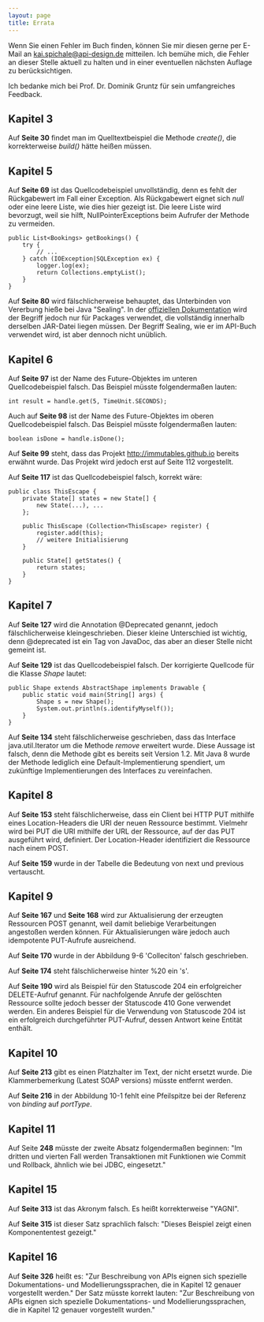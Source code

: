 ```yaml
---
layout: page
title: Errata
---
```

Wenn Sie einen Fehler im Buch finden, können Sie mir diesen gerne per E-Mail an [kai.spichale@api-design.de](mailto:kai.spichale@api-design.de) mitteilen. Ich bemühe mich, die Fehler an dieser Stelle aktuell zu halten und in einer eventuellen nächsten Auflage zu berücksichtigen. 

Ich bedanke mich bei Prof. Dr. Dominik Gruntz für sein umfangreiches Feedback.

## Kapitel 3

Auf **Seite 30** findet man im Quelltextbeispiel die Methode *create()*, die korrekterweise *build()* hätte heißen müssen.

## Kapitel 5

Auf **Seite 69** ist das Quellcodebeispiel unvollständig, denn es fehlt der Rückgabewert im Fall einer Exception. Als Rückgabewert eignet sich *null* oder eine leere Liste, wie dies hier gezeigt ist. Die leere Liste wird bevorzugt, weil sie hilft, NullPointerExceptions beim Aufrufer der Methode zu vermeiden.

```
public List<Bookings> getBookings() {
	try {
		// ...
	} catch (IOException|SQLException ex) {
		logger.log(ex);
		return Collections.emptyList();
	}
}
```

Auf **Seite 80** wird fälschlicherweise behauptet, das Unterbinden von Vererbung hieße bei Java "Sealing". In der [offiziellen Dokumentation](https://docs.oracle.com/javase/tutorial/deployment/jar/sealman.html) wird der Begriff jedoch nur für Packages verwendet, die vollständig innerhalb derselben JAR-Datei liegen müssen. Der Begriff Sealing, wie er im API-Buch verwendet wird, ist aber dennoch nicht unüblich.

## Kapitel 6

Auf **Seite 97** ist der Name des Future-Objektes im unteren Quellcodebeispiel falsch. Das Beispiel müsste folgendermaßen lauten:

```
int result = handle.get(5, TimeUnit.SECONDS);
```

Auch auf **Seite 98** ist der Name des Future-Objektes im oberen Quellcodebeispiel falsch. Das Beispiel müsste folgendermaßen lauten:

```
boolean isDone = handle.isDone();
```

Auf **Seite 99** steht, dass das Projekt http://immutables.github.io bereits erwähnt wurde. Das Projekt wird jedoch erst auf Seite 112 vorgestellt.

Auf **Seite 117** ist das Quellcodebeispiel falsch, korrekt wäre:

```
public class ThisEscape {
	private State[] states = new State[] {
		new State(...), ...
	};
	
	public ThisEscape (Collection<ThisEscape> register) {
		register.add(this);
		// weitere Initialisierung
	}
	
	public State[] getStates() {
		return states;
	}
}
```

## Kapitel 7

Auf **Seite 127** wird die Annotation @Deprecated genannt, jedoch fälschlicherweise kleingeschrieben. Dieser kleine Unterschied ist wichtig, denn @deprecated ist ein Tag von JavaDoc, das aber an dieser Stelle nicht gemeint ist.

Auf **Seite 129** ist das Quellcodebeispiel falsch. Der korrigierte Quellcode für die Klasse *Shape* lautet:

```
public Shape extends AbstractShape implements Drawable {
	public static void main(String[] args) {
		Shape s = new Shape();
		System.out.println(s.identifyMyself());
	}
}	
```

Auf **Seite 134** steht fälschlicherweise geschrieben, dass das Interface java.util.Iterator um die Methode *remove* erweitert wurde. Diese Aussage ist falsch, denn die Methode gibt es bereits seit Version 1.2. Mit Java 8 wurde der Methode lediglich eine Default-Implementierung spendiert, um zukünftige Implementierungen des Interfaces zu vereinfachen.

## Kapitel 8

Auf **Seite 153** steht fälschlicherweise, dass ein Client bei HTTP PUT mithilfe eines Location-Headers die URI der neuen Ressource bestimmt. Vielmehr wird bei PUT die URI mithilfe der URL der Ressource, auf der das PUT ausgeführt wird, definiert. Der Location-Header identifiziert die Ressource nach einem POST.

Auf **Seite 159** wurde in der Tabelle die Bedeutung von next und previous vertauscht.

## Kapitel 9

Auf **Seite 167** und **Seite 168** wird zur Aktualisierung der erzeugten Ressourcen POST genannt, weil damit beliebige Verarbeitungen angestoßen werden können. Für Aktualisierungen wäre jedoch auch idempotente PUT-Aufrufe ausreichend.

Auf **Seite 170** wurde in der Abbildung 9-6 'Colleciton' falsch geschrieben.

Auf **Seite 174** steht fälschlicherweise hinter %20 ein 's'.

Auf **Seite 190** wird als Beispiel für den Statuscode 204 ein erfolgreicher DELETE-Aufruf genannt. Für nachfolgende Anrufe der gelöschten Ressource sollte jedoch besser der Statuscode 410 Gone verwendet werden. Ein anderes Beispiel für die Verwendung von Statuscode 204 ist ein erfolgreich durchgeführter PUT-Aufruf, dessen Antwort keine Entität enthält.

## Kapitel 10

Auf **Seite 213** gibt es einen Platzhalter im Text, der nicht ersetzt wurde. Die Klammerbemerkung (Latest SOAP versions) müsste entfernt werden.

Auf **Seite 216** in der Abbildung 10-1 fehlt eine Pfeilspitze bei der Referenz von *binding* auf *portType*.

## Kapitel 11

Auf Seite **248** müsste der zweite Absatz folgendermaßen beginnen: "Im dritten und vierten Fall werden Transaktionen mit Funktionen wie Commit und Rollback, ähnlich wie bei JDBC, eingesetzt."

## Kapitel 15

Auf **Seite 313** ist das Akronym falsch. Es heißt korrekterweise "YAGNI".

Auf **Seite 315** ist dieser Satz sprachlich falsch: "Dieses Beispiel zeigt einen Komponententest gezeigt."

## Kapitel 16

Auf **Seite 326** heißt es: "Zur Beschreibung von APIs eignen sich spezielle Dokumentations- und Modellierungssprachen, die in Kapitel 12 genauer vorgestellt werden." Der Satz müsste korrekt lauten: "Zur Beschreibung von APIs eignen sich spezielle Dokumentations- und Modellierungssprachen, die in Kapitel 12 genauer vorgestellt wurden."